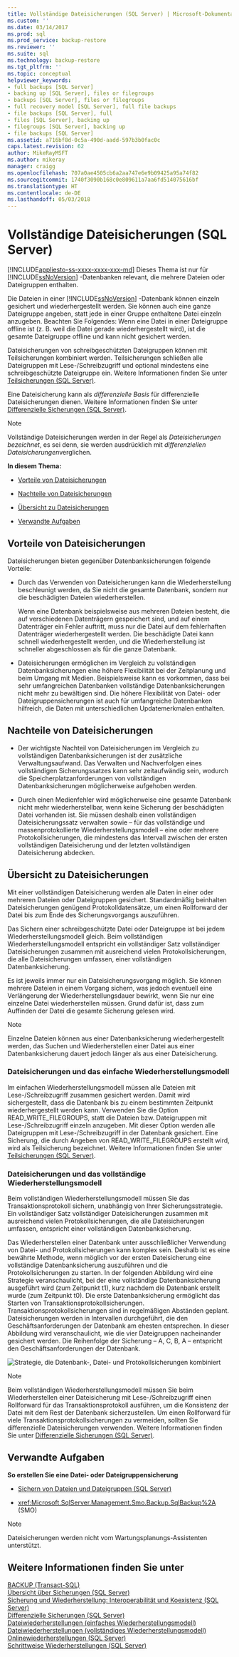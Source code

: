 ```yaml
---
title: Vollständige Dateisicherungen (SQL Server) | Microsoft-Dokumentation
ms.custom: ''
ms.date: 03/14/2017
ms.prod: sql
ms.prod_service: backup-restore
ms.reviewer: ''
ms.suite: sql
ms.technology: backup-restore
ms.tgt_pltfrm: ''
ms.topic: conceptual
helpviewer_keywords:
- full backups [SQL Server]
- backing up [SQL Server], files or filegroups
- backups [SQL Server], files or filegroups
- full recovery model [SQL Server], full file backups
- file backups [SQL Server], full
- files [SQL Server], backing up
- filegroups [SQL Server], backing up
- file backups [SQL Server]
ms.assetid: a716bf8d-0c5a-490d-aadd-597b3b0fac0c
caps.latest.revision: 62
author: MikeRayMSFT
ms.author: mikeray
manager: craigg
ms.openlocfilehash: 707a0ae4505cb6a2aa747e6e9b09425a95a74f82
ms.sourcegitcommit: 1740f3090b168c0e809611a7aa6fd514075616bf
ms.translationtype: HT
ms.contentlocale: de-DE
ms.lasthandoff: 05/03/2018
---
```

# <a name="full-file-backups-sql-server"></a>Vollständige Dateisicherungen (SQL Server)
[!INCLUDE[appliesto-ss-xxxx-xxxx-xxx-md](../../includes/appliesto-ss-xxxx-xxxx-xxx-md.md)]
  Dieses Thema ist nur für [!INCLUDE[ssNoVersion](../../includes/ssnoversion-md.md)] -Datenbanken relevant, die mehrere Dateien oder Dateigruppen enthalten.  
  
 Die Dateien in einer [!INCLUDE[ssNoVersion](../../includes/ssnoversion-md.md)] -Datenbank können einzeln gesichert und wiederhergestellt werden. Sie können auch eine ganze Dateigruppe angeben, statt jede in einer Gruppe enthaltene Datei einzeln anzugeben. Beachten Sie Folgendes: Wenn eine Datei in einer Dateigruppe offline ist (z. B. weil die Datei gerade wiederhergestellt wird), ist die gesamte Dateigruppe offline und kann nicht gesichert werden.  
  
 Dateisicherungen von schreibgeschützten Dateigruppen können mit Teilsicherungen kombiniert werden. Teilsicherungen schließen alle Dateigruppen mit Lese-/Schreibzugriff und optional mindestens eine schreibgeschützte Dateigruppe ein. Weitere Informationen finden Sie unter [Teilsicherungen &#40;SQL Server&#41;](../../relational-databases/backup-restore/partial-backups-sql-server.md).  
  
 Eine Dateisicherung kann als *differenzielle Basis* für differenzielle Dateisicherungen dienen. Weitere Informationen finden Sie unter [Differenzielle Sicherungen &#40;SQL Server&#41;](../../relational-databases/backup-restore/differential-backups-sql-server.md).  
  
> [!NOTE]  
>  Vollständige Dateisicherungen werden in der Regel als *Dateisicherungen bezeichnet*, es sei denn, sie werden ausdrücklich mit *differenziellen Dateisicherungen*verglichen.  
  
 **In diesem Thema:**  
  
-   [Vorteile von Dateisicherungen](#Benefits)  
  
-   [Nachteile von Dateisicherungen](#Disadvantages)  
  
-   [Übersicht zu Dateisicherungen](#Overview)  
  
-   [Verwandte Aufgaben](#RelatedTasks)  
  
##  <a name="Benefits"></a> Vorteile von Dateisicherungen  
 Dateisicherungen bieten gegenüber Datenbanksicherungen folgende Vorteile:  
  
-   Durch das Verwenden von Dateisicherungen kann die Wiederherstellung beschleunigt werden, da Sie nicht die gesamte Datenbank, sondern nur die beschädigten Dateien wiederherstellen.  
  
     Wenn eine Datenbank beispielsweise aus mehreren Dateien besteht, die auf verschiedenen Datenträgern gespeichert sind, und auf einem Datenträger ein Fehler auftritt, muss nur die Datei auf dem fehlerhaften Datenträger wiederhergestellt werden. Die beschädigte Datei kann schnell wiederhergestellt werden, und die Wiederherstellung ist schneller abgeschlossen als für die ganze Datenbank.  
  
-   Dateisicherungen ermöglichen im Vergleich zu vollständigen Datenbanksicherungen eine höhere Flexibilität bei der Zeitplanung und beim Umgang mit Medien. Beispielsweise kann es vorkommen, dass bei sehr umfangreichen Datenbanken vollständige Datenbanksicherungen nicht mehr zu bewältigen sind. Die höhere Flexibilität von Datei- oder Dateigruppensicherungen ist auch für umfangreiche Datenbanken hilfreich, die Daten mit unterschiedlichen Updatemerkmalen enthalten.  
  
##  <a name="Disadvantages"></a> Nachteile von Dateisicherungen  
  
-   Der wichtigste Nachteil von Dateisicherungen im Vergleich zu vollständigen Datenbanksicherungen ist der zusätzliche Verwaltungsaufwand. Das Verwalten und Nachverfolgen eines vollständigen Sicherungssatzes kann sehr zeitaufwändig sein, wodurch die Speicherplatzanforderungen von vollständigen Datenbanksicherungen möglicherweise aufgehoben werden.  
  
-   Durch einen Medienfehler wird möglicherweise eine gesamte Datenbank nicht mehr wiederherstellbar, wenn keine Sicherung der beschädigten Datei vorhanden ist. Sie müssen deshalb einen vollständigen Dateisicherungssatz verwalten sowie – für das vollständige und massenprotokollierte Wiederherstellungsmodell – eine oder mehrere Protokollsicherungen, die mindestens das Intervall zwischen der ersten vollständigen Dateisicherung und der letzten vollständigen Dateisicherung abdecken.  
  
##  <a name="Overview"></a> Übersicht zu Dateisicherungen  
 Mit einer vollständigen Dateisicherung werden alle Daten in einer oder mehreren Dateien oder Dateigruppen gesichert. Standardmäßig beinhalten Dateisicherungen genügend Protokolldatensätze, um einen Rollforward der Datei bis zum Ende des Sicherungsvorgangs auszuführen.  
  
 Das Sichern einer schreibgeschützte Datei oder Dateigruppe ist bei jedem Wiederherstellungsmodell gleich. Beim vollständigen Wiederherstellungsmodell entspricht ein vollständiger Satz vollständiger Dateisicherungen zusammen mit ausreichend vielen Protokollsicherungen, die alle Dateisicherungen umfassen, einer vollständigen Datenbanksicherung.  
  
 Es ist jeweils immer nur ein Dateisicherungsvorgang möglich. Sie können mehrere Dateien in einem Vorgang sichern, was jedoch eventuell eine Verlängerung der Wiederherstellungsdauer bewirkt, wenn Sie nur eine einzelne Datei wiederherstellen müssen. Grund dafür ist, dass zum Auffinden der Datei die gesamte Sicherung gelesen wird.  
  
> [!NOTE]  
>  Einzelne Dateien können aus einer Datenbanksicherung wiederhergestellt werden, das Suchen und Wiederherstellen einer Datei aus einer Datenbanksicherung dauert jedoch länger als aus einer Dateisicherung.  
  
### <a name="file-backups-and-the-simple-recovery-model"></a>Dateisicherungen und das einfache Wiederherstellungsmodell  
 Im einfachen Wiederherstellungsmodell müssen alle Dateien mit Lese-/Schreibzugriff zusammen gesichert werden. Damit wird sichergestellt, dass die Datenbank bis zu einem bestimmten Zeitpunkt wiederhergestellt werden kann. Verwenden Sie die Option READ_WRITE_FILEGROUPS, statt die Dateien bzw. Dateigruppen mit Lese-/Schreibzugriff einzeln anzugeben. Mit dieser Option werden alle Dateigruppen mit Lese-/Schreibzugriff in der Datenbank gesichert. Eine Sicherung, die durch Angeben von READ_WRITE_FILEGROUPS erstellt wird, wird als Teilsicherung bezeichnet. Weitere Informationen finden Sie unter [Teilsicherungen &#40;SQL Server&#41;](../../relational-databases/backup-restore/partial-backups-sql-server.md).  
  
### <a name="file-backups-and-the-full-recovery-model"></a>Dateisicherungen und das vollständige Wiederherstellungsmodell  
 Beim vollständigen Wiederherstellungsmodell müssen Sie das Transaktionsprotokoll sichern, unabhängig von Ihrer Sicherungsstrategie. Ein vollständiger Satz vollständiger Dateisicherungen zusammen mit ausreichend vielen Protokollsicherungen, die alle Dateisicherungen umfassen, entspricht einer vollständigen Datenbanksicherung.  
  
 Das Wiederherstellen einer Datenbank unter ausschließlicher Verwendung von Datei- und Protokollsicherungen kann komplex sein. Deshalb ist es eine bewährte Methode, wenn möglich vor der ersten Dateisicherung eine vollständige Datenbanksicherung auszuführen und die Protokollsicherungen zu starten. In der folgenden Abbildung wird eine Strategie veranschaulicht, bei der eine vollständige Datenbanksicherung ausgeführt wird (zum Zeitpunkt t1), kurz nachdem die Datenbank erstellt wurde (zum Zeitpunkt t0). Die erste Datenbanksicherung ermöglicht das Starten von Transaktionsprotokollsicherungen. Transaktionsprotokollsicherungen sind in regelmäßigen Abständen geplant. Dateisicherungen werden in Intervallen durchgeführt, die den Geschäftsanforderungen der Datenbank am ehesten entsprechen. In dieser Abbildung wird veranschaulicht, wie die vier Dateigruppen nacheinander gesichert werden. Die Reihenfolge der Sicherung – A, C, B, A – entspricht den Geschäftsanforderungen der Datenbank.  
  
 ![Strategie, die Datenbank-, Datei- und Protokollsicherungen kombiniert](../../relational-databases/backup-restore/media/bnr-rmfull-3-fulldb-filegrps-log-backups.gif "Strategy combining database, file, and log backups")  
  
> [!NOTE]  
>  Beim vollständigen Wiederherstellungsmodell müssen Sie beim Wiederherstellen einer Dateisicherung mit Lese-/Schreibzugriff einen Rollforward für das Transaktionsprotokoll ausführen, um die Konsistenz der Datei mit dem Rest der Datenbank sicherzustellen. Um einen Rollforward für viele Transaktionsprotokollsicherungen zu vermeiden, sollten Sie differenzielle Dateisicherungen verwenden. Weitere Informationen finden Sie unter [Differenzielle Sicherungen &#40;SQL Server&#41;](../../relational-databases/backup-restore/differential-backups-sql-server.md).  
  
##  <a name="RelatedTasks"></a> Verwandte Aufgaben  
 **So erstellen Sie eine Datei- oder Dateigruppensicherung**  
  
-   [Sichern von Dateien und Dateigruppen &#40;SQL Server&#41;](../../relational-databases/backup-restore/back-up-files-and-filegroups-sql-server.md)  
  
-   <xref:Microsoft.SqlServer.Management.Smo.Backup.SqlBackup%2A> (SMO)  
  
> [!NOTE]  
>  Dateisicherungen werden nicht vom Wartungsplanungs-Assistenten unterstützt.  
  
## <a name="see-also"></a>Weitere Informationen finden Sie unter  
 [BACKUP &#40;Transact-SQL&#41;](../../t-sql/statements/backup-transact-sql.md)   
 [Übersicht über Sicherungen &#40;SQL Server&#41;](../../relational-databases/backup-restore/backup-overview-sql-server.md)   
 [Sicherung und Wiederherstellung: Interoperabilität und Koexistenz &#40;SQL Server&#41;](../../relational-databases/backup-restore/backup-and-restore-interoperability-and-coexistence-sql-server.md)   
 [Differenzielle Sicherungen &#40;SQL Server&#41;](../../relational-databases/backup-restore/differential-backups-sql-server.md)   
 [Dateiwiederherstellungen &#40;einfaches Wiederherstellungsmodell&#41;](../../relational-databases/backup-restore/file-restores-simple-recovery-model.md)   
 [Dateiwiederherstellungen &#40;vollständiges Wiederherstellungsmodell&#41;](../../relational-databases/backup-restore/file-restores-full-recovery-model.md)   
 [Onlinewiederherstellungen &#40;SQL Server&#41;](../../relational-databases/backup-restore/online-restore-sql-server.md)   
 [Schrittweise Wiederherstellungen &#40;SQL Server&#41;](../../relational-databases/backup-restore/piecemeal-restores-sql-server.md)  
  
  
